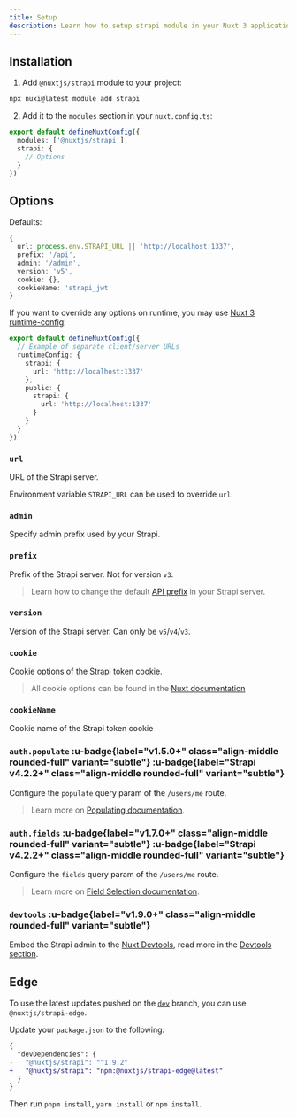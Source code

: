 ```yaml
---
title: Setup
description: Learn how to setup strapi module in your Nuxt 3 application.
---
```


## Installation

1. Add `@nuxtjs/strapi` module to your project:

```bash
npx nuxi@latest module add strapi
```

2. Add it to the `modules` section in your `nuxt.config.ts`:

```ts [nuxt.config.ts]
export default defineNuxtConfig({
  modules: ['@nuxtjs/strapi'],
  strapi: {
    // Options
  }
})
```


## Options

Defaults:

```ts
{
  url: process.env.STRAPI_URL || 'http://localhost:1337',
  prefix: '/api',
  admin: '/admin',
  version: 'v5',
  cookie: {},
  cookieName: 'strapi_jwt'
}
```

If you want to override any options on runtime, you may use [Nuxt 3 runtime-config](https://nuxt.com/docs/getting-started/configuration#environment-variables-and-private-tokens):

```ts [nuxt.config.ts]
export default defineNuxtConfig({
  // Example of separate client/server URLs
  runtimeConfig: {
    strapi: {
      url: 'http://localhost:1337'
    },
    public: {
      strapi: {
        url: 'http://localhost:1337'
      }
    }
  }
})
```

### `url`

URL of the Strapi server.

Environment variable `STRAPI_URL` can be used to override `url`.

### `admin`

Specify admin prefix used by your Strapi.

### `prefix`

Prefix of the Strapi server. Not for version `v3`.

> Learn how to change the default [API prefix](https://docs.strapi.io/developer-docs/latest/setup-deployment-guides/configurations/optional/api.html) in your Strapi server.

### `version`

Version of the Strapi server. Can only be `v5`/`v4`/`v3`.

### `cookie`

Cookie options of the Strapi token cookie.

> All cookie options can be found in the [Nuxt documentation](https://nuxt.com/docs/api/composables/use-cookie#options)

### `cookieName`

Cookie name of the Strapi token cookie

### `auth.populate` :u-badge{label="v1.5.0+" class="align-middle rounded-full" variant="subtle"} :u-badge{label="Strapi v4.2.2+" class="align-middle rounded-full" variant="subtle"}

Configure the `populate` query param of the `/users/me` route.

> Learn more on [Populating documentation](https://docs.strapi.io/developer-docs/latest/developer-resources/database-apis-reference/entity-service/populate.html#advanced-populating).

### `auth.fields` :u-badge{label="v1.7.0+" class="align-middle rounded-full" variant="subtle"} :u-badge{label="Strapi v4.2.2+" class="align-middle rounded-full" variant="subtle"}

Configure the `fields` query param of the `/users/me` route.

> Learn more on [Field Selection documentation](https://docs.strapi.io/developer-docs/latest/developer-resources/database-apis-reference/rest/populating-fields.html#field-selection).

### `devtools` :u-badge{label="v1.9.0+" class="align-middle rounded-full" variant="subtle"}

Embed the Strapi admin to the [Nuxt Devtools](https://devtools.nuxtjs.org), read more in the [Devtools section](/devtools).

## Edge

To use the latest updates pushed on the [`dev`](https://github.com/nuxt-modules/strapi/tree/dev) branch, you can use `@nuxtjs/strapi-edge`.

Update your `package.json` to the following:

```diff [package.json]
{
  "devDependencies": {
-   "@nuxtjs/strapi": "^1.9.2"
+   "@nuxtjs/strapi": "npm:@nuxtjs/strapi-edge@latest"
  }
}
```

Then run `pnpm install`, `yarn install` or `npm install`.
